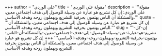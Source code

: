 +++
author = "علي الوردي"
title = "مقولة علي الوردي"
description = '''مقولة علي الوردي: إن كل تشريع هو عبارة عن وسيلة للوصول إلى هدف اجتماعي معين، والمشكلة أن الناس يهتمون بحرفية التشريع ويهملون روحه وهدفه الأساسي.'''
quote = '''إن كل تشريع هو عبارة عن وسيلة للوصول إلى هدف اجتماعي معين، والمشكلة أن الناس يهتمون بحرفية التشريع ويهملون روحه وهدفه الأساسي.'''
slug = '''إن-كل-تشريع-هو-عبارة-عن-وسيلة-للوصول-إلى-هدف-اجتماعي-معين،-والمشكلة-أن-الناس-يهتمون-بحرفية-التشريع-ويهملون-روحه-وهدفه-الأساسي'''
+++
إن كل تشريع هو عبارة عن وسيلة للوصول إلى هدف اجتماعي معين، والمشكلة أن الناس يهتمون بحرفية التشريع ويهملون روحه وهدفه الأساسي.
